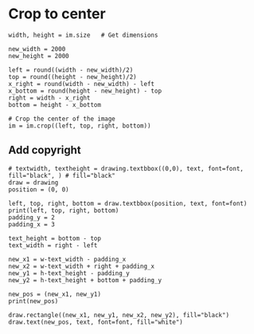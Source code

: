 

# Crop to center

	width, height = im.size   # Get dimensions

	new_width = 2000
	new_height = 2000

	left = round((width - new_width)/2)
	top = round((height - new_height)/2)
	x_right = round(width - new_width) - left
	x_bottom = round(height - new_height) - top
	right = width - x_right
	bottom = height - x_bottom

	# Crop the center of the image
	im = im.crop((left, top, right, bottom))


## Add copyright

	# textwidth, textheight = drawing.textbbox((0,0), text, font=font, fill="black", ) # fill="black"
	draw = drawing
	position = (0, 0)

	left, top, right, bottom = draw.textbbox(position, text, font=font)
	print(left, top, right, bottom)
	padding_y = 2
	padding_x = 3

	text_height = bottom - top
	text_width = right - left

	new_x1 = w-text_width - padding_x
	new_x2 = w-text_width + right + padding_x
	new_y1 = h-text_height - padding_y
	new_y2 = h-text_height + bottom + padding_y

	new_pos = (new_x1, new_y1)
	print(new_pos)

	draw.rectangle((new_x1, new_y1, new_x2, new_y2), fill="black")
	draw.text(new_pos, text, font=font, fill="white")
